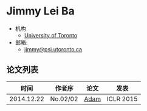 # Jimmy Lei Ba

- 机构
  - [University of Toronto](../Institutions/University_of_Toronto_加拿大多伦多大学.md)
- 邮箱:
  - <jimmy@psi.utoronto.ca>

## 论文列表

| 时间 | 作者序 | 论文 | 发表 |
|:-:|:-:|---|---|
| 2014.12.22 | No.02/02 | [Adam](../Modules/Optimizer/2014.12.22_Adam.md) | ICLR 2015 |